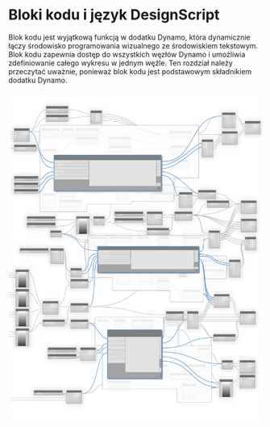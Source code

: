# Bloki kodu i język DesignScript

Blok kodu jest wyjątkową funkcją w dodatku Dynamo, która dynamicznie łączy środowisko programowania wizualnego ze środowiskiem tekstowym. Blok kodu zapewnia dostęp do wszystkich węzłów Dynamo i umożliwia zdefiniowanie całego wykresu w jednym węźle. Ten rozdział należy przeczytać uważnie, ponieważ blok kodu jest podstawowym składnikiem dodatku Dynamo.

![](<../images/8-1/Code Blocks-01.jpg>)

